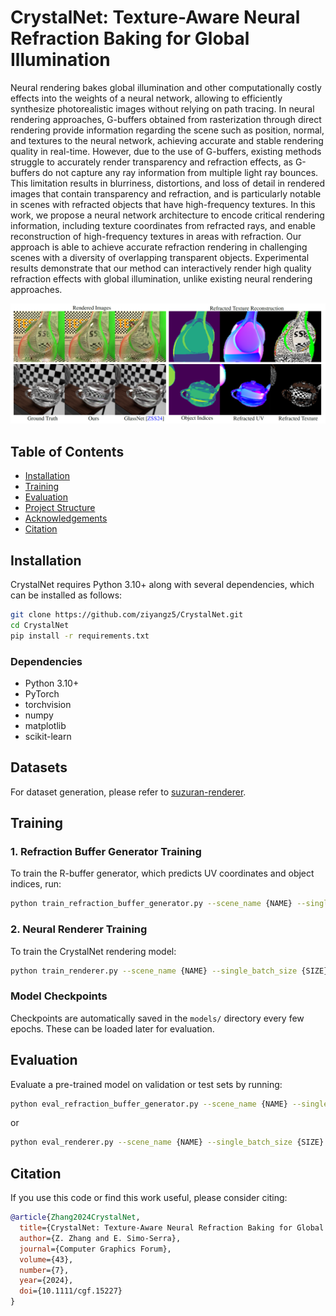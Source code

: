 
# CrystalNet: Texture-Aware Neural Refraction Baking for Global Illumination

Neural rendering bakes global illumination and other computationally costly effects into the weights of a neural network, allowing
to efficiently synthesize photorealistic images without relying on path tracing. In neural rendering approaches, G-buffers obtained
from rasterization through direct rendering provide information regarding the scene such as position, normal, and textures to
the neural network, achieving accurate and stable rendering quality in real-time. However, due to the use of G-buffers, existing
methods struggle to accurately render transparency and refraction effects, as G-buffers do not capture any ray information from
multiple light ray bounces. This limitation results in blurriness, distortions, and loss of detail in rendered images that contain
transparency and refraction, and is particularly notable in scenes with refracted objects that have high-frequency textures. In this
work, we propose a neural network architecture to encode critical rendering information, including texture coordinates from
refracted rays, and enable reconstruction of high-frequency textures in areas with refraction. Our approach is able to achieve
accurate refraction rendering in challenging scenes with a diversity of overlapping transparent objects. Experimental results
demonstrate that our method can interactively render high quality refraction effects with global illumination, unlike existing
neural rendering approaches.

![Sample Output](images/abstract.png)


## Table of Contents
- [Installation](#installation)
- [Training](#training)
- [Evaluation](#evaluation)
- [Project Structure](#project-structure)
- [Acknowledgements](#acknowledgements)
- [Citation](#citation)

## Installation

CrystalNet requires Python 3.10+ along with several dependencies, which can be installed as follows:

```bash
git clone https://github.com/ziyangz5/CrystalNet.git
cd CrystalNet
pip install -r requirements.txt
```

### Dependencies
- Python 3.10+
- PyTorch
- torchvision
- numpy
- matplotlib
- scikit-learn

## Datasets

For dataset generation, please refer to [suzuran-renderer](https://github.com/ziyangz5/suzuran-renderer).

## Training

### 1. Refraction Buffer Generator Training
To train the R-buffer generator, which predicts UV coordinates and object indices, run:
```bash
python train_refraction_buffer_generator.py --scene_name {NAME} --single_batch_size {SIZE} --num_epochs {EPOCHS}
```

### 2. Neural Renderer Training
To train the CrystalNet rendering model:
```bash
python train_renderer.py --scene_name {NAME} --single_batch_size {SIZE} --num_epochs {EPOCHS}
```

### Model Checkpoints
Checkpoints are automatically saved in the `models/` directory every few epochs. These can be loaded later for evaluation.

## Evaluation

Evaluate a pre-trained model on validation or test sets by running:

```bash
python eval_refraction_buffer_generator.py --scene_name {NAME} --single_batch_size {SIZE} --num_epochs {EPOCHS} --checkpoint_path {PATH}
```

or

```bash
python eval_renderer.py --scene_name {NAME} --single_batch_size {SIZE} --num_epochs {EPOCHS} --checkpoint_path {PATH}
```


## Citation

If you use this code or find this work useful, please consider citing:

```bibtex
@article{Zhang2024CrystalNet,
  title={CrystalNet: Texture-Aware Neural Refraction Baking for Global Illumination},
  author={Z. Zhang and E. Simo-Serra},
  journal={Computer Graphics Forum},
  volume={43},
  number={7},
  year={2024},
  doi={10.1111/cgf.15227}
}
```

